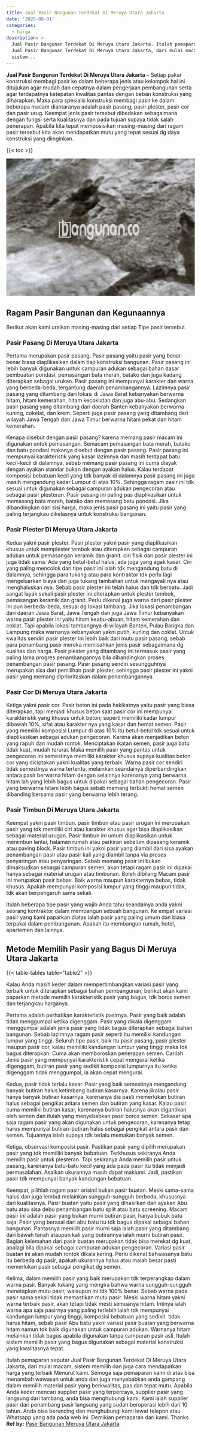 ```yaml
---
title: Jual Pasir Bangunan Terdekat Di Meruya Utara Jakarta
date: '2025-08-01'
categories:
  - harga
description: >-
  Jual Pasir Bangunan Terdekat Di Meruya Utara Jakarta. Itulah pemaparan seputar
  Jual Pasir Bangunan Terdekat Di Meruya Utara Jakarta, dari mulai macam,
  sistem...
---
```


**Jual Pasir Bangunan Terdekat Di Meruya Utara Jakarta** – Setiap pakar konstruksi membagi pasir ke dalam beberapa jenis atau kelompok hal ini ditujukan agar mudah dan cepatnya dalam pengerjaan pembangunan serta agar terdapatnya ketepatan kwalitas pantas dengan beban konstruksi yang diharapkan. Maka para spesialis konstruksi membagi pasir ke dalam beberapa macam diantaranya adalah pasir pasang, pasir plester, pasir cor dan pasir urug. Keempat jenis pasir tersebut dibedakan sebagaimana dengan fungsi serta kualitasnya dan pada tujuan supaya tidak salah penerapan. Apabila kita tepat memposisikan masing-masing dari ragam pasir tersebut kita akan mendapatkan mutu yang tepat sesuai dg daya konstruksi yang diinginkan.

{{< toc >}}

![Jual Pasir Bangunan Terdekat Di Meruya Utara Jakarta](/images/jual-pasir-bangunan-36.png)

## Ragam Pasir Bangunan dan Kegunaannya

Berikut akan kami uraikan masing-masing dari setiap Tipe pasir tersebut.

### Pasir Pasang Di Meruya Utara Jakarta

Pertama merupakan pasir pasang. Pasir pasang yaitu pasir yang benar-benar biasa diaplikasikan dalam tiap konstruksi bangunan. Pasir pasang ini lebih banyak digunakan untuk campuran adukan sebagai bahan dasar pembuatan pondasi, pemasangan bata merah, batako dan juga kadang diterapkan sebagai urukan. Pasir pasang ini mempunyai karakter dan warna yang berbeda-beda, tergantung daerah penambangannya. Lazimnya pasir pasang yang ditambang dari lokasi di Jawa Barat kebanyakan berwarna hitam, hitam kemerahan, hitam kecoklatan dan juga abu-abu. Sedangkan pasir pasang yang ditambang dari daerah Banten kebanyakan berwarna kuning, cokelat, dan krem. Seperti juga pasir pasang yang ditambang dari wilayah Jawa Tengah dan Jawa Timur berwarna hitam pekat dan hitam kemerahan.

Kenapa disebut dengan pasir pasang? karena memang pasir macam ini digunakan untuk pemasangan. Semacam pemasangan bata merah, batako dan batu pondasi makanya disebut dengan pasir pasang. Pasir pasang ini mempunyai karakteristik yang kasar lazimnya dan masih terdapat batu kecil-kecil di dalamnya, sebab memang pasir pasang ini cuma diayak dengan ayakan standar bukan dengan ayakan halus. Kalau terdapat komposisi bebatuan kecil yang tdk banyak di dalamnya pasir pasang ini juga masih mengandung kadar Lumpur di atas 10%. Sehingga ragam pasir ini tdk sesuai untuk digunakan sebagai campuran adukan pengecoran atau sebagai pasir plesteran. Pasir pasang ini paling pas diaplikasikan untuk memasang bata merah, batako dan memasang batu pondasi. Jika dibandingkan dari sisi harga, maka jenis pasir pasang ini yaitu pasir yang paling terjangkau dikelasnya untuk konstruksi bangunan.

### Pasir Plester Di Meruya Utara Jakarta

Kedua yakni pasir plester. Pasir plester yakni pasir yang diaplikasikan khusus untuk memplester tembok atau diterapkan sebagai campuran adukan untuk pemasangan keramik dan granit. ciri fisik dari pasir plester ini juga tidak sama. Ada yang betul-betul halus, ada juga yang agak kasar. Ciri yang paling mencolok dari tipe pasir ini ialah tdk mengandung batu di dalamnya, sehingga para tukang atau para kontraktor tdk perlu lagi mengeluarkan biaya dan juga tukang tambahan untuk mengayak nya atau menghaluskan nya. Sebab pasir plester ini telah halus dan tdk berbatu. Jadi sangat layak sekali pasir plester ini diterapkan untuk plester tembok, pemasangan keramik dan granit. Perlu dikenal juga warna dari pasir plester ini pun berbeda-beda, sesuai dg lokasi tambang. Jika lokasi penambangan dari daerah Jawa Barat, Jawa Tengah dan juga Jawa Timur kebanyakan warna pasir plester ini yaitu hitam keabu-abuan, hitam kemerahan dan coklat. Tapi apabila lokasi tambangnya di wilayah Banten, Pulau Bangka dan Lampung maka warnanya kebanyakan yakni putih, kuning dan coklat. Untuk kwalitas sendiri pasir plester ini lebih baik dari mutu pasir pasang, sebab para penambang pasir mereka memisahkan jenis pasir sebagaimana dg kualitas dan harga. Pasir plester yang ditambang ini termasuk pasir yang paling lama progres penambangannya bila dibandingkan proses penambangan pasir pasang. Pasir pasang sendiri sesungguhnya merupakan sisa dari pemilihan pasir plester, sehingga pasir plester ini yakni pasir yang memang diprioritaskan dalam penambangannya.

### Pasir Cor Di Meruya Utara Jakarta

Ketiga yakni pasir cor. Pasir beton ini pada hakikatnya yaitu pasir yang biasa diterapkan, tapi menjadi khusus beton saat pasir cor ini mempunyai karakteristik yang khusus untuk beton; seperti memiliki kadar lumpur dibawah 10%, sifat atau karakter nya yang kasar dan hemat semen. Pasir yang memiliki komposisi Lumpur di atas 10% itu betul-betul tdk sesuai untuk diaplikasikan sebagai adukan pengecoran. Karena akan menjadikan beton yang rapuh dan mudah rontok. Menciptakan ikatan semen, pasir juga batu tidak kuat, mudah terurai. Maka memilih pasir yang pantas untuk pengecoran ini semestinya memiliki karakter khusus supaya kualitas beton cor yang diciptakan yakni kualitas yang terbaik. Warna pasir cor sendiri tidak semestinya warna tertentu, melainkan seandainya diperbandingkan antara pasir berwarna hitam dengan selainnya karenanya yang berwarna hitam lah yang lebih bagus untuk dipakai sebagai bahan pengecoran. Pasir yang berwarna hitam lebih bagus sebab memang terbukti hemat semen dibanding bersama pasir yang berwarna lebih terang.

### Pasir Timbun Di Meruya Utara Jakarta

Keempat yakni pasir timbun. pasir timbun atau pasir urugan ini merupakan pasir yang tdk memiliki ciri atau karakter khusus agar bisa diaplikasikan sebagai material urugan. Pasir timbun ini umum diaplikasikan untuk menimbun lantai, halaman rumah atau parkiran sebelum dipasang keramik atau paving block. Pasir timbun ini yakni pasir yang diambil dari sisa ayakan penambangan pasir atau pasir kali yang diambil tanpa via proses penyaringan atau penyaringan. Sebab memang pasir ini bukan dimaksudkan sebagai campuran semen, akan tetapi ragam pasir ini dipakai hanya sebagai material urugan atau timbunan. Boleh dibilang Macam pasir ini merupakan pasir bebas. Baik warna maupun karakternya bebas, tidak khusus. Apakah mempunyai komposisi lumpur yang tinggi maupun tidak, tdk akan berpengaruh sama sekali.

Itulah beberapa tipe pasir yang wajib Anda tahu seandainya anda yakni seorang kontraktor dalam membangun sebuah bangunan. Ke empat variasi pasir yang kami paparkan diatas ialah pasir yang paling umum dan biasa terpakai dalam pembangunan. Apakah itu membangun rumah, hotel, apartemen dan lainnya.

## Metode Memilih Pasir yang Bagus Di Meruya Utara Jakarta

{{< table-tables table="table2" >}}

Kalau Anda masih keder dalam mempertimbangkan variasi pasir yang terbaik untuk diterapkan sebagai bahan pembangunan, berikut akan kami paparkan metode memilih karakteristik pasir yang bagus, tdk boros semen dan terjangkau harganya.

Pertama adalah perhatikan karakteristik pasirnya. Pasir yang baik adalah tidak menggumpal ketika digenggam. Pasir yang dikala digenggam menggumpal adalah jenis pasir yang tidak bagus diterapkan sebagai bahan bangunan. Sebab lazimnya ragam pasir seperti itu memiliki kandungan lumpur yang tinggi. Seluruh tipe pasir, baik itu pasir pasang, pasir plester maupun pasir cor, kalau memiliki kandungan lumpur yang tinggi maka tdk bagus diterapkan. Cuma akan memboroskan penerapan semen. Carilah Jenis pasir yang mempunyai karakteristik cepat mengurai ketika digenggam, butiran pasir yang sedikit komposisi lumpurnya itu ketika digenggam tidak menggumpal, ia akan cepat mengurai.

Kedua, pasir tidak terlalu kasar. Pasir yang baik semestinya mengandung banyak butiran halus ketimbang butiran kasarnya. Karena jikalau pasir hanya banyak butiran kasarnya, karenanya dia pasti memerlukan butiran halus sebagai pengikat antara semen dan butiran yang kasar. Kalau pasir cuma memiliki butiran kasar, karenanya butiran halusnya akan digantikan oleh semen dan itulah yang menyebabkan pasir boros semen. Sekasar apa saja ragam pasir yang akan digunakan untuk pengecoran, karenanya tetap harus mempunyai butiran-butiran halus sebagai pengikat antara pasir dan semen. Tujuannya ialah supaya tdk terlalu memakan banyak semen.

Ketiga, observasi komposisi pasir. Pastikan pasir yang dipilih merupakan pasir yang tdk memiliki banyak bebatuan. Terkhusus sekiranya Anda memilih pasir untuk plesteran. Tapi sekiranya Anda memilih pasir untuk pasang, karenanya batu-batu kecil yang ada pada pasir itu tidak menjadi permasalahan. Asalkan ukurannya masih dapat maklumi. Jadi, pastikan pasir tdk mempunyai banyak kandungan bebatuan.

Keempat, pilihlah ragam pasir orisinil bukan pasir buatan. Meski sama-sama halus dan juga lembut melainkan sungguh-sungguh berbeda, khususnya dari kualitasnya. Pasir buatan yaitu pasir yang dihasilkan dari ayakan Abu batu atau sisa debu penambangan batu split atau batu screening. Macam pasir ini adalah pasir yang bukan murni butiran pasir, hanya bubuk batu saja. Pasir yang berasal dari abu batu itu tdk bagus dipakai sebagai bahan bangunan. Pantasnya memilih pasir murni saja ialah pasir yang ditambang dari bawah tanah ataupun kali yang butirannya ialah murni butiran pasir. Bagian kelemahan dari pasir buatan merupakan tidak bisa merekat dg kuat, apalagi bila dipakai sebagai campuran adukan pengecoran. Variasi pasir buatan ini akan mudah rontok dikala kering. Perlu dikenal bahwasanya batu itu berbeda dg pasir, apakah ukurannya halus atau malah besar pasti memerlukan pasir sebagai pengikat dg semen.

Kelima, dalam memilih pasir yang baik merupakan tdk terperangkap dalam warna pasir. Banyak tukang yang mengira bahwa warna sungguh-sungguh menetapkan mutu pasir, walaupun ini tdk 100% benar. Sebab warna pada pasir sama sekali tidak memastikan mutu pasir. Meski warna hitam yakni warna terbaik pasir, akan tetapi tidak mesti semuanya hitam. Intinya ialah warna apa saja pasirnya yang paling terlebih ialah tdk mempunyai kandungan lumpur yang tinggi, komposisi bebatuan yang sedikit. tidak harus hitam, sebab pasir Abu batu yakni variasi pasir buatan yang berwarna hitam namun tdk baik digunakan untuk campuran adukan. Warnanya hitam melainkan tidak bagus apabila digunakan tanpa campuran pasir asli. Itulah sistem memilih pasir yang bagus digunakan sebagai material konstruksi yang kwalitasnya tepat.

Itulah pemaparan seputar Jual Pasir Bangunan Terdekat Di Meruya Utara Jakarta, dari mulai macam, sistem memilih dan juga cara mendapatkan harga yang terbaik Menurut kami. Semoga saja pemaparan kami di atas bisa menambah wawasan untuk anda dan juga menyebabkan anda gampang dalam memilih material pasir yang berkwalitas, pas dan tepat mutu. Apabila Anda keder mencari supplier pasir yang terpercaya, supplier pasir yang langsung dari tambang, anda bisa menghubungi kami. Kami ialah supplier pasir dari penambang pasir langsung yang sudah beroperasi lebih dari 10 tahun. Anda bisa berunding dan menghubungi kami lewat telepon atau Whatsapp yang ada pada web ini. Demikian pemaparan dari kami. Thanks
**Ref by:** [Pasir Bangunan Meruya Utara Jakarta](https://id.wikipedia.org/wiki/Pasir)
